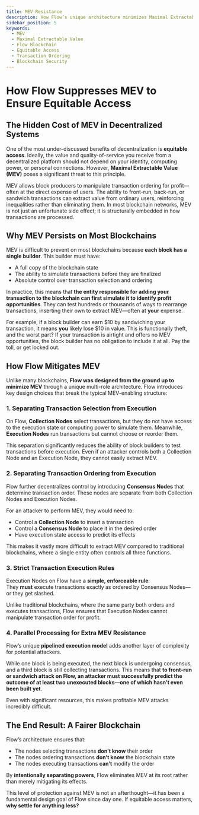 ```yaml
---
title: MEV Resistance
description: How Flow’s unique architecture minimizes Maximal Extractable Value (MEV) to ensure fair and equitable access.
sidebar_position: 5
keywords:
  - MEV
  - Maximal Extractable Value
  - Flow Blockchain
  - Equitable Access
  - Transaction Ordering
  - Blockchain Security
---
```


# How Flow Suppresses MEV to Ensure Equitable Access  

## The Hidden Cost of MEV in Decentralized Systems  

One of the most under-discussed benefits of decentralization is **equitable access**. Ideally, the value and quality-of-service you receive from a decentralized platform should not depend on your identity, computing power, or personal connections. However, **Maximal Extractable Value (MEV)** poses a significant threat to this principle.  

MEV allows block producers to manipulate transaction ordering for profit—often at the direct expense of users. The ability to front-run, back-run, or sandwich transactions can extract value from ordinary users, reinforcing inequalities rather than eliminating them. In most blockchain networks, MEV is not just an unfortunate side effect; it is structurally embedded in how transactions are processed.  

## Why MEV Persists on Most Blockchains  

MEV is difficult to prevent on most blockchains because **each block has a single builder**. This builder must have:  

- A full copy of the blockchain state  
- The ability to simulate transactions before they are finalized  
- Absolute control over transaction selection and ordering  

In practice, this means that **the entity responsible for adding your transaction to the blockchain can first simulate it to identify profit opportunities**. They can test hundreds or thousands of ways to rearrange transactions, inserting their own to extract MEV—often at **your** expense.  

For example, if a block builder can earn $10 by sandwiching your transaction, it means **you** likely lose $10 in value. This is functionally theft, and the worst part? If your transaction is airtight and offers no MEV opportunities, the block builder has no obligation to include it at all. Pay the toll, or get locked out.  

## How Flow Mitigates MEV  

Unlike many blockchains, **Flow was designed from the ground up to minimize MEV** through a unique multi-role architecture. Flow introduces key design choices that break the typical MEV-enabling structure:  

### 1. **Separating Transaction Selection from Execution**  
On Flow, **Collection Nodes** select transactions, but they do not have access to the execution state or computing power to simulate them. Meanwhile, **Execution Nodes** run transactions but cannot choose or reorder them.  

This separation significantly reduces the ability of block builders to test transactions before execution. Even if an attacker controls both a Collection Node and an Execution Node, they cannot easily extract MEV.  

### 2. **Separating Transaction Ordering from Execution**  
Flow further decentralizes control by introducing **Consensus Nodes** that determine transaction order. These nodes are separate from both Collection Nodes and Execution Nodes.  

For an attacker to perform MEV, they would need to:  
- Control a **Collection Node** to insert a transaction  
- Control a **Consensus Node** to place it in the desired order  
- Have execution state access to predict its effects  

This makes it vastly more difficult to extract MEV compared to traditional blockchains, where a single entity often controls all three functions.  

### 3. **Strict Transaction Execution Rules**  
Execution Nodes on Flow have a **simple, enforceable rule**:  
They **must** execute transactions exactly as ordered by Consensus Nodes—or they get slashed.  

Unlike traditional blockchains, where the same party both orders and executes transactions, Flow ensures that Execution Nodes cannot manipulate transaction order for profit.  

### 4. **Parallel Processing for Extra MEV Resistance**  
Flow’s unique **pipelined execution model** adds another layer of complexity for potential attackers.  

While one block is being executed, the next block is undergoing consensus, and a third block is still collecting transactions. This means that **to front-run or sandwich attack on Flow, an attacker must successfully predict the outcome of at least two unexecuted blocks—one of which hasn’t even been built yet**.  

Even with significant resources, this makes profitable MEV attacks incredibly difficult.  

## The End Result: A Fairer Blockchain  

Flow’s architecture ensures that:  
- The nodes selecting transactions **don’t know** their order  
- The nodes ordering transactions **don’t know** the blockchain state  
- The nodes executing transactions **can’t** modify the order  

By **intentionally separating powers**, Flow eliminates MEV at its root rather than merely mitigating its effects.  

This level of protection against MEV is not an afterthought—it has been a fundamental design goal of Flow since day one. If equitable access matters, **why settle for anything less?**
